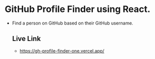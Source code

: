 # GitHub Profile Finder using React.

- Find a person on GitHub based on their GitHub username.

  ## Live Link
  - https://gh-profile-finder-one.vercel.app/

